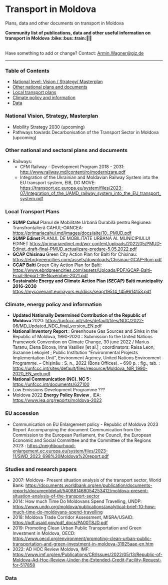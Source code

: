 # Transport in Moldova
Plans, data and other documents on transport in Moldova

<b> 
Community list of publications, data and other useful information on transport in Moldova :bike::bus::train:🌳🚊
</b><br><br>

Have something to add or change? Contact: Armin.Wagner@giz.de

------------------------------

### Table of Contents

- [National level: Vision / Strategy/ Masterplan](#National-Vision-Strategy-Masterplan)
- [Other national plans and documents](#Other-national-plans-and-documents)
- [Local transport plans](#Local-Transport-Plans)
- [Climate policy and information](#Climate-policy-and-information)
- [Data](#data)

### National Vision, Strategy, Masterplan <a name="National-Vision-Strategy-Masterplan"></a>

- Mobility Strategy 2030 (upcoming)
- Pathways towards Decarbonisation of the Transport Sector in Moldova (upcoming)

### Other national and sectoral plans and documents <a name="Other-national-plans-and-documents"></a>

- Railways:
    - CFM Railway – Development Program 2018 - 2031: http://www.railway.md/content/ro/modernizare.pdf
    - Integration of the Ukrainian and Moldavian Railway System into the EU transport system, EIB, DG MOVE: https://transport.ec.europa.eu/system/files/2023-07/Integration_of_the_UAMD_railway_system_into_the_EU_transport_system.pdf

### Local Transport Plans <a name="Local-Transport-Plans"></a>

- <b> SUMP Cahul </b> Planul de Mobilitate Urbană Durabilă pentru Regiunea Transfrontalieră CAHUL-OANCEA: https://primariacahul.md/images/docs/alte/10._PMUD.pdf 
- <b> SUMP Edinet </b> PLANUL DE MOBILITATE URBANĂ AL MUNICIPIULUI EDINEȚ https://primariaedinet.md/wp-content/uploads/2022/05/PMUD-Edinet_draft-final-PMUD_actualizare-predare-5.05.2022.pdf
- <b> GCAP Chisinau </b> Green City Action Plan for Balti for Chisinau: https://ebrdgreencities.com/assets/downloads/Chisinau-GCAP-Rom.pdf
- <b> GCAP Balti </b>  Green City Action Plan for Balti: https://www.ebrdgreencities.com/assets/Uploads/PDF/GCAP-Balti-Final-Report-19-November-2021.pdf
- <b> Sustainable Energy and Climate Action Plan (SECAP) Balti municipality 2016-2030 </b> https://mycovenant.eumayors.eu/docs/seap/19514_1459614153.pdf

### Climate, energy policy and information <a name="Climate-policy-and-information"></a>
- <b> Updated Nationally Determined Contribution of the Republic of Moldova </b> 2020: https://unfccc.int/sites/default/files/NDC/2022-06/MD_Updated_NDC_final_version_EN.pdf
- <b> National Inventory Report </b> : Greenhouse Gas Sources and Sinks in the Republic of Moldova, 1990-2020 : Submission to the United Nations Framework Convention on Climate Change, 30 june 2022 / Marius Taranu, Elena Bicova, Irina Vasiliev [et al.] ; coordinators: Raisa Leon, Suzanne Lekoyiet ; 
Public Institution “Environmental Projects Implementation Unit”, Environment Agency, United Nations Environment Programme. – Chişinău : S. n., 
2022 (Bons Offices). – 690 p. : fig., tab. : https://unfccc.int/sites/default/files/resource/Moldova_NIR_1990-2020_EN_web.pdf
- <b> National Communication (NC). NC 5 </b> : https://unfccc.int/documents/627100
- Low Emissions Development Programme ???
- Moldova 2022 <b> Energy Policy Review </b>, IEA: https://www.iea.org/reports/moldova-2022  

### EU accession

- Communication on EU Enlargement policy - Republic of Moldova 2023 Report Accompanying the document Communication from the Commission to the European Parliament, the Council, the European Economic and Social Committee and the Committee of the Regions 2023 :  https://neighbourhood-enlargement.ec.europa.eu/system/files/2023-11/SWD_2023_698%20Moldova%20report.pdf

### Studies and research papers

- 2007: Moldova- Present situation analysis of the transport sector, World Bank: https://documents.worldbank.org/en/publication/documents-reports/documentdetail/540881468054253412/moldova-present-situation-analysis-of-the-transport-sector
- 2014: How much Time Do Moldovans Spend Travelling, UNDP: https://www.undp.org/moldova/publications/analytical-brief-10-how-much-time-do-moldovans-spend-travelling
- 2018: Moldova Trade Corridor Assessment, MISRA/USAID: https://pdf.usaid.gov/pdf_docs/PA00T8JD.pdf
- 2019: Promoting Clean Urban Public Transportation and Green Investment in Moldova, OECD: https://www.oecd.org/environment/promoting-clean-urban-public-transportation-and-green-investment-in-moldova-31925aae-en.htm
- 2022: AD HOC Review Moldova, IMF: https://www.imf.org/en/Publications/CR/Issues/2022/05/13/Republic-of-Moldova-Ad-Hoc-Review-Under-the-Extended-Credit-Facility-Request-for-517858

### Data <a name="Data"></a>

